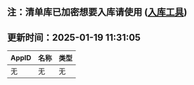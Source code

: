 ## 注：清单库已加密想要入库请使用 ([入库工具](https://github.com/BlankTMing/ManifestAutoUpdate/releases))

## 更新时间：2025-01-19 11:31:05
| AppID | 名称 | 类型  |
| :-------------------- | :----------------------------- | :----------- |
| 无 | 无 | 无 |
